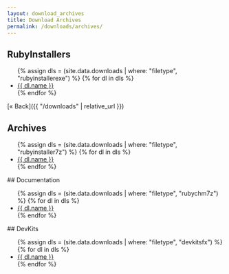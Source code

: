 ```yaml
---
layout: download_archives
title: Download Archives
permalink: /downloads/archives/
---
```


<div>
<div class="span-6 border" markdown="1">

## RubyInstallers

<ul>
  {% assign dls = (site.data.downloads | where: "filetype", "rubyinstallerexe") %}
  {% for dl in dls %}
  <li class="{{ dl.filetype }}"><a href="{{ dl.href }}">{{ dl.name }}</a></li>
  {% endfor %}
</ul>

[« Back]({{ "/downloads" | relative_url }})
</div>
<div class="span-6 border" markdown="1">

## Archives
<ul>
  {% assign dls = (site.data.downloads | where: "filetype", "rubyinstaller7z") %}
  {% for dl in dls %}
  <li class="{{ dl.filetype }}"><a href="{{ dl.href }}">{{ dl.name }}</a></li>
  {% endfor %}
</ul>
</div>


<div class="span-6 border" markdown="1">
## Documentation
<ul>
  {% assign dls = (site.data.downloads | where: "filetype", "rubychm7z") %}
  {% for dl in dls %}
  <li class="{{ dl.filetype }}"><a href="{{ dl.href }}">{{ dl.name }}</a></li>
  {% endfor %}
</ul>
</div>


<div class="span-6 last" markdown="1">
## DevKits
<ul>
  {% assign dls = (site.data.downloads | where: "filetype", "devkitsfx") %}
  {% for dl in dls %}
  <li class="{{ dl.filetype }}"><a href="{{ dl.href }}">{{ dl.name }}</a></li>
  {% endfor %}
</ul>
</div>
</div>

